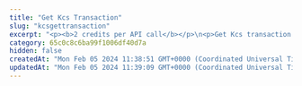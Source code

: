 ```yaml
---
title: "Get Kcs Transaction"
slug: "kcsgettransaction"
excerpt: "<p><b>2 credits per API call</b></p>\n<p>Get Kcs transaction by transaction hash.</p>"
category: 65c0c8c6ba99f1006df40d7a
hidden: false
createdAt: "Mon Feb 05 2024 11:38:51 GMT+0000 (Coordinated Universal Time)"
updatedAt: "Mon Feb 05 2024 11:39:09 GMT+0000 (Coordinated Universal Time)"
---
```

